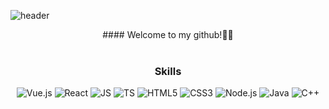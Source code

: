 ![header](https://capsule-render.vercel.app/api?type=waving&color=0:1E90FF,100:F08080&height=300&section=header&text=&fontSize=90)

<div align="center">
#### Welcome to my github!🥳😎
<br/>
<br/>

### Skills
 ![Vue.js](https://img.shields.io/badge/Vue.js-4FC08D?style=flat-square&logo=Vue.js&logoColor=black) ![React](https://img.shields.io/badge/React-61DAFB?style=flat-square&logo=React&logoColor=black) ![JS](https://img.shields.io/badge/JavaScript-F7DF1E?style=flat-square&logo=JavaScript&logoColor=black) ![TS](https://img.shields.io/badge/TypeScript-3178C6?style=flat-square&logo=TypeScript&logoColor=white) ![HTML5](https://img.shields.io/badge/HTML-E34F26?style=flat-square&logo=HTML5&logoColor=white) ![CSS3](https://img.shields.io/badge/CSS-1572B6?style=flat-square&logo=CSS3&logoColor=white) ![Node.js](https://img.shields.io/badge/Node.js-339933?style=flat-square&logo=Node.js&logoColor=white)
 ![Java](https://img.shields.io/badge/Java-007396?style=flat-square&logo=Java&logoColor=white) ![C++](https://img.shields.io/badge/C++-00599C?style=flat-square&logo=cplusplus&logoColor=white)

</div>
